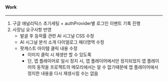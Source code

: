 
#### Work
---
1. 구글 애널리틱스 초기세팅 + authProvider별 로그인 이벤트 기록 진행
2. 사장님 요구사항 반영
	- 발굴 후 등락률 관련 AI 시그널 CSS 수정
	- AI 시그널 분석 소개 다이얼로그 헤더영역 수정
	- 팟캐스트 아이템 클릭 내용 수정
		- 이미지 클릭 시 재생만 할 수 있도록
		- 단, 앱 플레이어로 일시 정지 시, 앱 플레이어에서만 정지되었지 앱 플레이어의 동작을 프로젝트의 메모리에서는 알 수 없기때문에 앱 플레이어에서 정지한 내용을 다시 재생시킬 수는 없음

